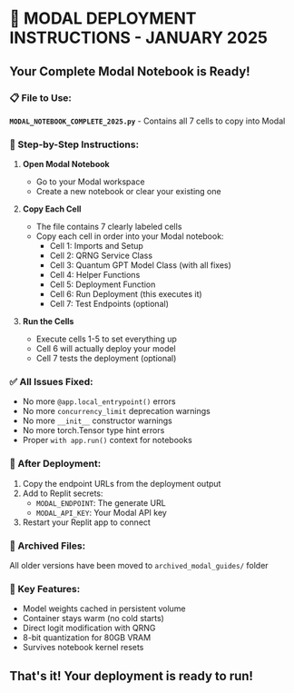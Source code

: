 # 🚀 MODAL DEPLOYMENT INSTRUCTIONS - JANUARY 2025

## Your Complete Modal Notebook is Ready!

### 📋 File to Use:
**`MODAL_NOTEBOOK_COMPLETE_2025.py`** - Contains all 7 cells to copy into Modal

### 🔧 Step-by-Step Instructions:

1. **Open Modal Notebook**
   - Go to your Modal workspace
   - Create a new notebook or clear your existing one

2. **Copy Each Cell**
   - The file contains 7 clearly labeled cells
   - Copy each cell in order into your Modal notebook:
     - Cell 1: Imports and Setup
     - Cell 2: QRNG Service Class
     - Cell 3: Quantum GPT Model Class (with all fixes)
     - Cell 4: Helper Functions
     - Cell 5: Deployment Function
     - Cell 6: Run Deployment (this executes it)
     - Cell 7: Test Endpoints (optional)

3. **Run the Cells**
   - Execute cells 1-5 to set everything up
   - Cell 6 will actually deploy your model
   - Cell 7 tests the deployment (optional)

### ✅ All Issues Fixed:
- No more `@app.local_entrypoint()` errors
- No more `concurrency_limit` deprecation warnings
- No more `__init__` constructor warnings
- No more torch.Tensor type hint errors
- Proper `with app.run()` context for notebooks

### 🔑 After Deployment:
1. Copy the endpoint URLs from the deployment output
2. Add to Replit secrets:
   - `MODAL_ENDPOINT`: The generate URL
   - `MODAL_API_KEY`: Your Modal API key
3. Restart your Replit app to connect

### 📁 Archived Files:
All older versions have been moved to `archived_modal_guides/` folder

### 🎯 Key Features:
- Model weights cached in persistent volume
- Container stays warm (no cold starts)
- Direct logit modification with QRNG
- 8-bit quantization for 80GB VRAM
- Survives notebook kernel resets

## That's it! Your deployment is ready to run!